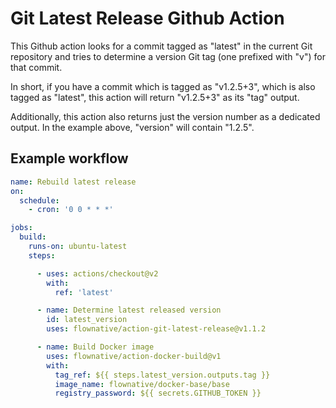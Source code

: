 # Git Latest Release Github Action

This Github action looks for a commit tagged as "latest" in the current
Git repository and tries to determine a version Git tag (one prefixed
with "v") for that commit.

In short, if you have a commit which is tagged as "v1.2.5+3", which is
also tagged as "latest", this action will return "v1.2.5+3" as its "tag"
output.

Additionally, this action also returns just the version number as a
dedicated output. In the example above, "version" will contain "1.2.5".

## Example workflow

````yaml
name: Rebuild latest release
on:
  schedule:
    - cron: '0 0 * * *'

jobs:
  build:
    runs-on: ubuntu-latest
    steps:

      - uses: actions/checkout@v2
        with:
          ref: 'latest'

      - name: Determine latest released version
        id: latest_version
        uses: flownative/action-git-latest-release@v1.1.2

      - name: Build Docker image
        uses: flownative/action-docker-build@v1
        with:
          tag_ref: ${{ steps.latest_version.outputs.tag }}
          image_name: flownative/docker-base/base
          registry_password: ${{ secrets.GITHUB_TOKEN }}
````
